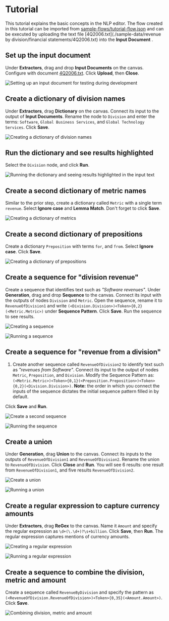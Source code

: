 <!--

Copyright 2022 Elyra Authors

Licensed under the Apache License, Version 2.0 (the "License");
you may not use this file except in compliance with the License.
You may obtain a copy of the License at

http://www.apache.org/licenses/LICENSE-2.0

Unless required by applicable law or agreed to in writing, software
distributed under the License is distributed on an "AS IS" BASIS,
WITHOUT WARRANTIES OR CONDITIONS OF ANY KIND, either express or implied.
See the License for the specific language governing permissions and
limitations under the License.
-->
# Tutorial

This tutorial explains the basic concepts in the NLP editor.
The flow created in this tutorial can be imported from [sample-flows/tutorial-flow.json](./sample-flows/tutorial-flow.json) 
and can be executed by uploading the text file [4Q2006.txt](./sample-data/revenue by division/financial statements/4Q2006.txt) into the **Input Document** .

## Set up the input document

Under **Extractors**, drag and drop **Input Documents** on the canvas. Configure with document [4Q2006.txt](./sample-data/revenue%20by%20division/financialStatements/4Q2006.txt). Click **Upload**, then **Close**.

![Setting up an input document for testing during development](images/tutorial_input.png)

## Create a dictionary of division names 

Under **Extractors**, drag **Dictionary** on the canvas. Connect its input to the output of **Input Documents**. 
Rename the node to `Division` and enter the terms: `Software`, `Global Business Services`, and `Global Technology Services`. Click **Save**.

![Creating a dictionary of division names](images/tutorial_division.png)

## Run the dictionary and see results highlighted

Select the `Division` node, and click **Run**.

![Running the dictionary and seeing results highlighted in the input text](images/tutorial_division_run.png)

## Create a second dictionary of metric names

Similar to the prior step, create a dictionary called `Metric` with a single term `revenue`. Select **Ignore case** and **Lemma Match**. Don't forget to click **Save**.

![Creating a dictionary of metrics](images/tutorial_metric.png)

## Create a second dictionary of prepositions

Create a dictionary `Preposition` with terms `for`, and `from`. Select **Ignore case**. Click **Save**.

![Creating a dictionary of prepositions](images/tutorial_preposition.png)

## Create a sequence for "division revenue"

Create a sequence that identifies text such as _"Software revenues"_. Under **Generation**, drag and drop **Sequence** to the canvas. Connect its input with the outputs of nodes `Division` and `Metric`. 
Open the sequence, rename it to `RevenueOfDivision1` and write `(<Division.Division>)<Token>{0,2}(<Metric.Metric>)` under **Sequence Pattern**. Click **Save**. Run the sequence to see results.

![Creating a sequence](images/tutorial_revofdiv1.png)

![Running a sequence](images/tutorial_revofdiv1_run.png)

## Create a sequence for "revenue from a division"

1. Create another sequence called `RevenueOfDivision2` to identify text such as _"revenues from Software"_. Connect its input to the output of nodes `Metric`, `Preposition`, and `Division`. Modify the Sequence Pattern as: `(<Metric.Metric>)<Token>{0,1}(<Preposition.Preposition>)<Token>{0,2}(<Division.Division>)`. 
**Note:** the order in which you connect the inputs of the sequence dictates the initial sequence pattern filled in by default. 

Click **Save** and **Run**.

![Create a second sequence](images/tutorial_revofdiv2.png)

![Running the sequence](images/tutorial_revofdiv2_run.png)

## Create a union

Under **Generation**, drag **Union** to the canvas. Connect its inputs to the outputs of `RevenueOfDivision1` and `RevenueOfDivision2`. Rename the union to `RevenueOfDivision`. Click **Close** and **Run**. 
You will see 6 results: one result from `RevenueOfDivision1`, and five results `RevenueOfDivision2`.

![Create a union](images/tutorial_revofdiv.png)

![Running a union](images/tutorial_revofdiv_run.png)

## Create a regular expression to capture currency amounts

Under **Extractors**, drag **ReGex** to the canvas. Name it `Amount` and specify the regular expression as `\d+(\.\d+)?\s+billion`. 
Click **Save**, then **Run**.
The regular expression captures mentions of currency amounts.

![Creating a regular expression](images/tutorial_amount.png)

![Running a regular expression](images/tutorial_amount_run.png)

## Create a sequence to combine the division, metric and amount

Create a sequence called `RevenueByDivision` and specify the pattern as `(<RevenueOfDivision.RevenueOfDivision>)<Token>{0,35}(<Amount.Amount>)`. Click **Save**.

![Combining division, metric and amount](images/tutorial_revbydiv.png)











